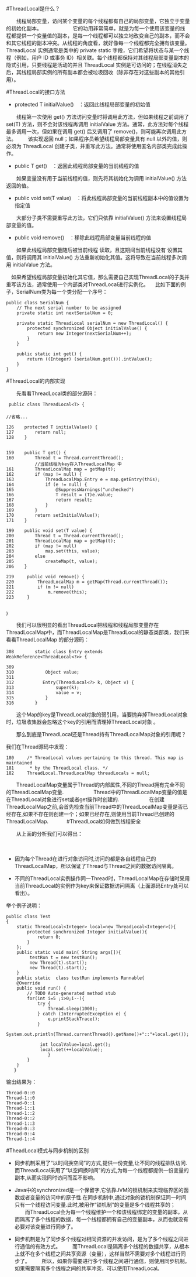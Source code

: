 #ThreadLocal是什么？

　　线程局部变量，访问某个变量的每个线程都有自己的局部变量，它独立于变量的初始化副本。　　
　　
　　它的功用非常简单，就是为每一个使用该变量的线程都提供一个变量值的副本，是每一个线程都可以独立地改变自己的副本，而不会和其它线程的副本冲突。从线程的角度看，就好像每一个线程都完全拥有该变量。　
　　 
　　ThreadLocal 实例通常是类中的 private static 字段，它们希望将状态与某一个线程（例如，用户 ID 或事务 ID）相关联。每个线程都保持对其线程局部变量副本的隐式引用，只要线程是活动的并且 ThreadLocal 实例是可访问的；在线程消失之后，其线程局部实例的所有副本都会被垃圾回收（除非存在对这些副本的其他引用）。　

#ThreadLocal的接口方法

 - protected T initialValue()　：返回此线程局部变量的初始值

　　线程第一次使用 get() 方法访问变量时将调用此方法，但如果线程之前调用了 set(T) 方法，则不会对该线程再调用 initialValue 方法。通常，此方法对每个线程最多调用一次，但如果在调用 get() 后又调用了 remove()，则可能再次调用此方法。
　　该实现返回 null；如果程序员希望线程局部变量具有 null 以外的值，则必须为 ThreadLocal 创建子类，并重写此方法。通常将使用匿名内部类完成此操作。

 - public T get()　：返回此线程局部变量的当前线程的值

　　如果变量没有用于当前线程的值，则先将其初始化为调用 initialValue() 方法返回的值。

 - public void set(T value)　：将此线程局部变量的当前线程副本中的值设置为指定值

　　大部分子类不需要重写此方法，它们只依靠 initialValue() 方法来设置线程局部变量的值。

 - public void remove()　：移除此线程局部变量当前线程的值

　　如果此线程局部变量随后被当前线程 读取，且这期间当前线程没有 设置其值，则将调用其 initialValue() 方法重新初始化其值。这将导致在当前线程多次调用 initialValue 方法。

　如果希望线程局部变量初始化其它值，那么需要自己实现ThreadLocal的子类并重写该方法，通常使用一个内部类对ThreadLocal进行实例化。
　比如下面的例子，SerialNum类为每一个类分配一个序号： 　

```
public class SerialNum {
    // The next serial number to be assigned
    private static int nextSerialNum = 0;

    private static ThreadLocal serialNum = new ThreadLocal() {
        protected synchronized Object initialValue() {
            return new Integer(nextSerialNum++);
        }
    }

    public static int get() {
        return ((Integer) (serialNum.get())).intValue();
    }
}

```

#ThreadLocal的内部实现

　　先看看ThreadLocal类的部分源码：

```
 public class ThreadLocal<T> {
　　　
//省略...

126    protected T initialValue() {
127        return null;
128    }


159    public T get() {
160        Thread t = Thread.currentThread();
           //当前线程为key存入ThreadLocalMap 中
161        ThreadLocalMap map = getMap(t);
162        if (map != null) {
163            ThreadLocalMap.Entry e = map.getEntry(this);
164            if (e != null) {
165                @SuppressWarnings("unchecked")
166                T result = (T)e.value;
167                return result;
168            }
169        }
170        return setInitialValue();
171    }

199    public void set(T value) {
200        Thread t = Thread.currentThread();
201        ThreadLocalMap map = getMap(t);
202        if (map != null)
203            map.set(this, value);
204        else
205            createMap(t, value);
206    }

219     public void remove() {
220         ThreadLocalMap m = getMap(Thread.currentThread());
221         if (m != null)
222             m.remove(this);
223     }


｝
```

　　我们可以很明显的看出ThreadLocal把线程和线程局部变量存在ThreadLocalMap中，而ThreadLocalMap是ThreadLocal的静态类部类，我们来看看ThreadLocalMap 的部分源码：

```
308        static class Entry extends 　　　　　WeakReference<ThreadLocal<?>> {
            
309
310            Object value;
311
312           Entry(ThreadLocal<?> k, Object v) {
313                super(k);
314                value = v;
315            }
316        }
```

　　这个Map的key是ThreadLocal对象的弱引用，当要抛弃掉ThreadLocal对象时，垃圾收集器会忽略这个key的引用而清理掉ThreadLocal对象 。

　　那么到底是ThreadLocal还是Thread持有ThreadLocalMap对象的引用呢？

我们在Thread源码中发现：

```
180     /* ThreadLocal values pertaining to this thread. This map is maintained
181      * by the ThreadLocal class. */
182     ThreadLocal.ThreadLocalMap threadLocals = null;
```

　　ThreadLocalMap变量属于Thread的内部属性,不同的Thread拥有完全不同的ThreadLocalMap变量.　
　　
　　 Thread中的ThreadLocalMap变量的值是在ThreadLocal对象进行set或者get操作时创建的.　
　　 
　　 在创建ThreadLocalMap之前,会首先检查当前Thread中的ThreadLocalMap变量是否已经存在,如果不存在则创建一个；如果已经存在,则使用当前Thread已创建的ThreadLocalMap.　
　　 
#ThreadLocal如何做到线程安全

　　从上面的分析我们可以得出：

　　

 - 因为每个Thread在进行对象访问时,访问的都是各自线程自己的ThreadLocalMap，所以保证了Thread与Thread之间的数据访问隔离。　
 
 
 - 不同的ThreadLocal实例操作同一Thread时，ThreadLocalMap在存储时采用当前ThreadLocal的实例作为key来保证数据访问隔离（上面源码Entry处可以看出）。　

举个例子说明：

```
public class Test
{
	static ThreadLocal<Integer> local=new ThreadLocal<Integer>(){
		protected synchronized Integer initialValue(){  
            return 0;  
        }
	};  
    public static void main( String args[]){
    	 testRun t = new testRun();
    	 new Thread(t).start();
    	 new Thread(t).start();
    }
    public static  class testRun implements Runnable{
	@Override
	public void run() {
		// TODO Auto-generated method stub
		for(int i=5 ;i>0;i--){
			try {  
		        Thread.sleep(1000);  
		    } catch (InterruptedException e) {  
		        e.printStackTrace();  
		    }
			System.out.println(Thread.currentThread().getName()+"::"+local.get());
			
		     int localValue=local.get();  
		     local.set(++localValue);  
		        } 
		}
	}   
   }
```
输出结果为：

```
Thread-0::0
Thread-1::0
Thread-0::1
Thread-1::1
Thread-1::2
Thread-0::2
Thread-1::3
Thread-0::3
Thread-0::4
Thread-1::4
```

#TheadLocal模式与同步机制的区别

 - 同步机制采用了“以时间换空间”的方式,提供一份变量,让不同的线程排队访问.而ThreadLocal采用了“以空间换时间”的方式,为每一个线程都提供一份变量的副本,从而实现同时访问而互不影响。　
 
 - Java中的synchronized是一个保留字,它依靠JVM的锁机制来实现临界区的函数或者变量的访问中的原子性.在同步机制中,通过对象的锁机制保证同一时间只有一个线程访问变量.此时,被用作“锁机制”的变量是多个线程共享的；
 　　而ThreadLocal会为每一个线程维护一个和该线程绑定的变量的副本，从而隔离了多个线程的数据，每一个线程都拥有自己的变量副本，从而也就没有必要对该变量进行同步了。　
 　
 - 同步机制是为了同步多个线程对相同资源的并发访问，是为了多个线程之间进行通信的有效方式。
 　　而ThreadLocal是隔离多个线程的数据共享，从根本上就不在多个线程之间共享资源（变量），这样当然不需要对多个线程进行同步了。
 　　所以，如果你需要进行多个线程之间进行通信，则使用同步机制。如果需要隔离多个线程之间的共享冲突，可以使用ThreadLocal。

